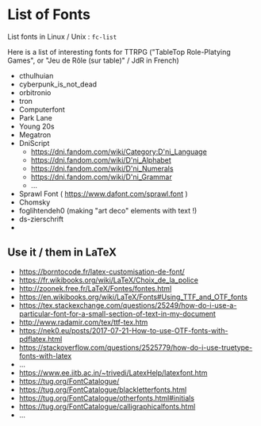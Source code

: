 # List of Fonts

List fonts in Linux / Unix : ```fc-list```

Here is a list of interesting fonts for TTRPG ("TableTop Role-Platying Games", or "Jeu de Rôle (sur table)" / JdR in French)

  * cthulhuian
  * cyberpunk_is_not_dead
  * orbitronio
  * tron
  * Computerfont
  * Park Lane
  * Young 20s
  * Megatron
  * DniScript
    - https://dni.fandom.com/wiki/Category:D'ni_Language
    - https://dni.fandom.com/wiki/D'ni_Alphabet
    - https://dni.fandom.com/wiki/D'ni_Numerals
    - https://dni.fandom.com/wiki/D'ni_Grammar
    - ... 
  * Sprawl Font ( https://www.dafont.com/sprawl.font )
  * Chomsky 
  * foglihtendeh0 (making "art deco" elements with text !)
  * ds-zierschrift
  * 

## Use it / them in LaTeX 

  * https://borntocode.fr/latex-customisation-de-font/
  * https://fr.wikibooks.org/wiki/LaTeX/Choix_de_la_police
  * http://zoonek.free.fr/LaTeX/Fontes/fontes.html
  * https://en.wikibooks.org/wiki/LaTeX/Fonts#Using_TTF_and_OTF_fonts
  * https://tex.stackexchange.com/questions/25249/how-do-i-use-a-particular-font-for-a-small-section-of-text-in-my-document
  * http://www.radamir.com/tex/ttf-tex.htm
  * https://nek0.eu/posts/2017-07-21-How-to-use-OTF-fonts-with-pdflatex.html
  * https://stackoverflow.com/questions/2525779/how-do-i-use-truetype-fonts-with-latex
  * ... 
  * https://www.ee.iitb.ac.in/~trivedi/LatexHelp/latexfont.htm
  * https://tug.org/FontCatalogue/
  * https://tug.org/FontCatalogue/blackletterfonts.html
  * https://tug.org/FontCatalogue/otherfonts.html#initials
  * https://tug.org/FontCatalogue/calligraphicalfonts.html
  * ... 
  